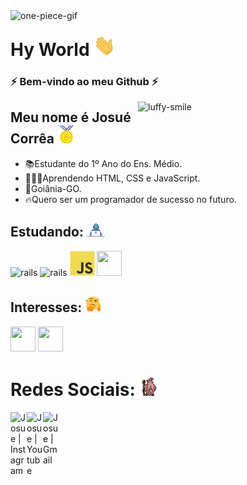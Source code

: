 <img align="left" alt="one-piece-gif" width="250px" src="https://media1.giphy.com/media/UTek0q3N8osh8agH4Y/giphy.gif?cid=ecf05e477vagtq176qhqtyz4a4ygkiixgqlx3dr2mdjqghvv&rid=giphy.gif&ct=g">

# Hy World <img src="https://github.com/SatYu26/SatYu26/blob/master/Assets/Hi.gif" width="35px">

### ⚡ Bem-vindo ao meu Github ⚡

<img align="right" alt="luffy-smile" width="300px" src="https://i.pinimg.com/originals/0d/98/b2/0d98b2916254548f2c79a57eb8768969.jpg">

## Meu nome é Josué Corrêa <img src="https://github.com/SatYu26/SatYu26/blob/master/Assets/Medal.gif?raw=true" width="29px">
- 📚Estudante do 1º Ano do Ens. Médio. 
- 👨🏻‍💻Aprendendo HTML, CSS e JavaScript.
- 🏡Goiânia-GO.
- 🔥Quero ser um programador de sucesso no futuro.

## Estudando: <img src="https://github.com/SatYu26/SatYu26/blob/master/Assets/Developer.gif?raw=true" width="29px">
<img src="https://i.pinimg.com/originals/c5/73/ff/c573ff5552d6da9a1d28ec4e27cd1445.png" alt="rails" width="40" height="40" style="max-width:100%;"></img>
<img src="https://i.pinimg.com/originals/b8/48/d5/b848d5d9bb221592064de0f356f61676.png" alt="rails" width="40" height="40" style="max-width:100%;"></img>
<img src="https://raw.githubusercontent.com/devicons/devicon/master/icons/javascript/javascript-original.svg" alt="rails" width="40" height="40" style="max-width:100%;"></img>
<img src="https://cdn4.iconfinder.com/data/icons/logos-3/600/React.js_logo-256.png" tittle="REACT" width="40" height="40" style="max-width:100%;"></img>

## Interesses: <img src="https://github.com/SatYu26/SatYu26/blob/master/Assets/hmm.gif?raw=true" width="26px">
<img src="https://cdn4.iconfinder.com/data/icons/logos-and-brands/512/233_Node_Js_logo-256.png" tittle="NODE JS" width="40" height="40" style="max-width:100%;"></img>
<img src="https://i.pinimg.com/originals/93/8d/34/938d34a289e79b9a763426e9d11ff8a2.png" tittle="NEXT.JS" width="40" height="40" style="max-width:100%;"></img>

#  Redes Sociais: <img src="https://github.com/SatYu26/SatYu26/blob/master/Assets/gandalf_parrot.gif?raw=true" width="29px">
  <a href="https://www.instagram.com/josuecorrea.sz/">
    <img align="left" alt="Josue | Instagram" width="26px" src="https://i.pinimg.com/originals/4a/8c/23/4a8c23476a7c20c5bee2a752a6f96e9e.png" />
  </a> &nbsp;&nbsp;
  <a href="https://twitter.com/imzezinnnnn">
    <img align="left" alt="Josue | Youtube" width="26px" src="https://logodownload.org/wp-content/uploads/2014/09/twitter-logo-2-1.png" />
  </a> &nbsp;&nbsp;
  <a href="mailto:josuejoshua2005@gmail.com">
    <img align="left" alt="Josue | Gmail" width="26px" src="https://i.pinimg.com/originals/2c/1a/75/2c1a7560c88ea83e6b2593cd07af8ad8.png" />
  </a>


<!--
**zezinnnnn/zezinnnnn** is a ✨ _special_ ✨ repository because its `README.md` (this file) appears on your GitHub profile.

Here are some ideas to get you started:

- 🔭 I’m currently working on ...
- 🌱 I’m currently learning ...
- 👯 I’m looking to collaborate on ...
- 🤔 I’m looking for help with ...
- 💬 Ask me about ...
- 📫 How to reach me: ...
- 😄 Pronouns: ...
- ⚡ Fun fact: ...
-->
